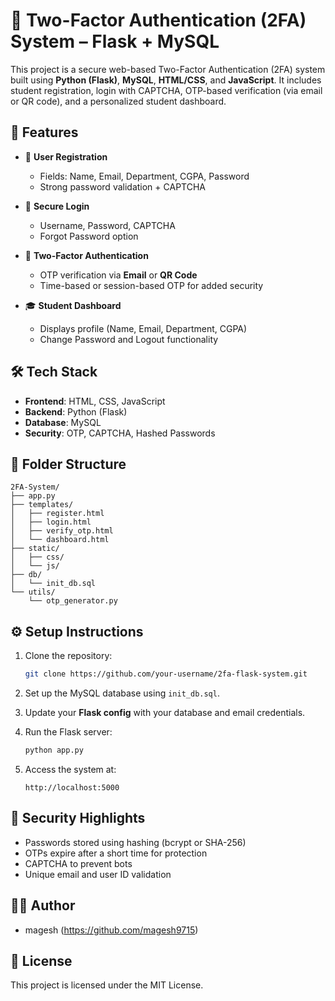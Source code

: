 # 🔐 Two-Factor Authentication (2FA) System – Flask + MySQL

This project is a secure web-based Two-Factor Authentication (2FA) system built using **Python (Flask)**, **MySQL**, **HTML/CSS**, and **JavaScript**. It includes student registration, login with CAPTCHA, OTP-based verification (via email or QR code), and a personalized student dashboard.

## 🚀 Features

* 📝 **User Registration**

  * Fields: Name, Email, Department, CGPA, Password
  * Strong password validation + CAPTCHA

* 🔐 **Secure Login**

  * Username, Password, CAPTCHA
  * Forgot Password option

* 🔄 **Two-Factor Authentication**

  * OTP verification via **Email** or **QR Code**
  * Time-based or session-based OTP for added security

* 🎓 **Student Dashboard**

  * Displays profile (Name, Email, Department, CGPA)
  * Change Password and Logout functionality

## 🛠️ Tech Stack

* **Frontend**: HTML, CSS, JavaScript
* **Backend**: Python (Flask)
* **Database**: MySQL
* **Security**: OTP, CAPTCHA, Hashed Passwords

## 📂 Folder Structure

```
2FA-System/
├── app.py
├── templates/
│   ├── register.html
│   ├── login.html
│   ├── verify_otp.html
│   └── dashboard.html
├── static/
│   ├── css/
│   └── js/
├── db/
│   └── init_db.sql
└── utils/
    └── otp_generator.py
```

## ⚙️ Setup Instructions

1. Clone the repository:

   ```bash
   git clone https://github.com/your-username/2fa-flask-system.git
   ```

2. Set up the MySQL database using `init_db.sql`.

3. Update your **Flask config** with your database and email credentials.

4. Run the Flask server:

   ```bash
   python app.py
   ```

5. Access the system at:

   ```
   http://localhost:5000
   ```

## 🔐 Security Highlights

* Passwords stored using hashing (bcrypt or SHA-256)
* OTPs expire after a short time for protection
* CAPTCHA to prevent bots
* Unique email and user ID validation

## 👨‍💻 Author

* magesh (https://github.com/magesh9715)

## 📄 License

This project is licensed under the MIT License.
